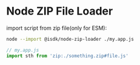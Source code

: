 # Node ZIP File Loader

import script from zip file(only for ESM):

```bash
node --import @isdk/node-zip-loader ./my.app.js
```

```js
// my.app.js
import sth from 'zip:./something.zip#file.js'
```
